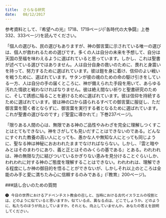 ```yaml
---
title:  さらなる研究
date:   08/12/2017
---
```


参考資料として、『希望への光』1718、1719ページ(『各時代の大争闘』上巻332、333ページ)を読んでください。

「個人の選びも、民の選びもありますが、神の御言葉に示されている唯一の選びは、個人が救われるための選びです。多くの人は自分の未来を予想して、自分は天国の至福を味わえるように選ばれていると思っています。しかし、これは聖書が述べている選びではありません。人は自分自身の救いのために、畏れと身震いを持って、努力するために選ばれています。彼は鎧を身に着け、信仰のよい戦いを戦うために、選ばれています。サタンが彼の魂のための命の駆け引きをしている一方、人は自分の手の届くところに、神が備えられた手段を用いて、あらゆる汚れた情欲と戦わなければなりません。彼は絶え間ない祈りと聖書研究のために、そして誘惑に陥ることを避けるために選ばれています。彼は信仰を持続するために選ばれています。彼は神の口から語られるすべての御言葉に服従し、ただ御言葉を聞く者とならずに、御言葉を実行する者となるために選ばれています。これが聖書の選びなのです」(『聖霊に導かれて』下巻237ページ)。

「限りある人間の心は、無限である神のご品性やみわざを完全に理解しつくすことはとてもできない。神をさがしても見いだすことはできないのである。どんなにすぐれた教養の高い人にとっても、愚かな人や無知な人にとっても同じように、聖なる神は神秘におおわれたままでなければならない。しかし、『雲と暗やみとはそのまわりにあり、義と正とはそのみくらの基である』とある。われわれは、神の無限な力に結びついているかぎりない恵みを見分けることぐらいしか、われわれに対する神のご態度を理解することはできない。われわれは、理解できる程度にしか神の御目的を悟ることができないが、しかしそれ以上のところは全能のみ手と愛に満ちたみ心に信頼するのみである」(『教育』200ページ)。

###話し合いのための質問

`❶ 今日の世界におけるアドベンチスト教会の召しと、当時における古代イスラエルの役割とは、どのように似ていると思いますか。似ている点、異なる点は、どこでしょうか。どのように、私たちのほうが向上していますか。それとも、向上していませんか。あなたの答えを説明してください。`
